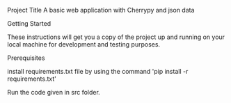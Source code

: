 Project Title
A basic web application with Cherrypy and json data


Getting Started

These instructions will get you a copy of the project up and running on your local machine for development and testing purposes.

Prerequisites

install requirements.txt file by using the command 'pip install -r requirements.txt'

Run the code given in src folder.
